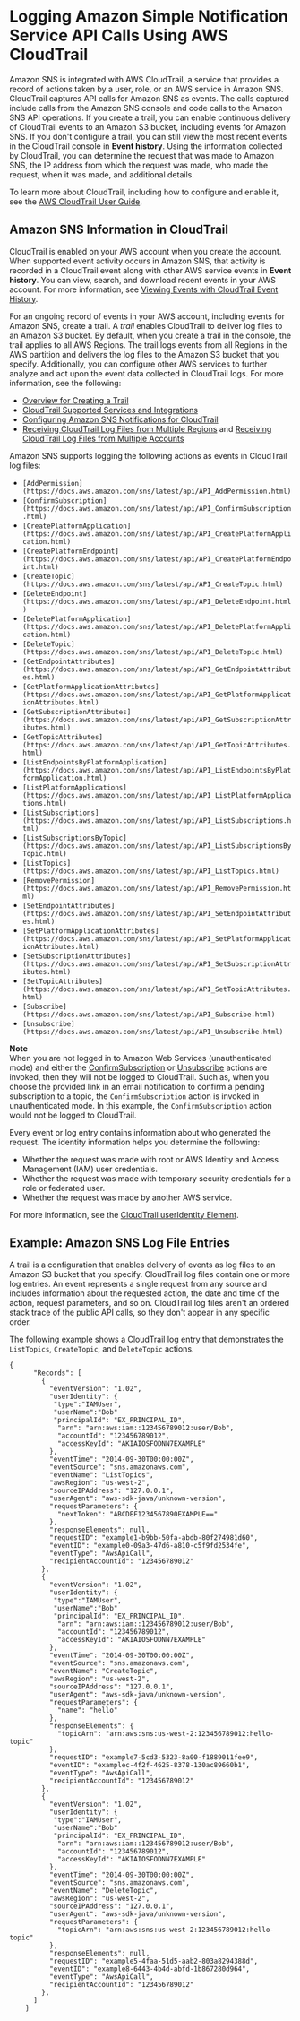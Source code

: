 # Logging Amazon Simple Notification Service API Calls Using AWS CloudTrail<a name="sns-logging-using-cloudtrail"></a>

Amazon SNS is integrated with AWS CloudTrail, a service that provides a record of actions taken by a user, role, or an AWS service in Amazon SNS\. CloudTrail captures API calls for Amazon SNS as events\. The calls captured include calls from the Amazon SNS console and code calls to the Amazon SNS API operations\. If you create a trail, you can enable continuous delivery of CloudTrail events to an Amazon S3 bucket, including events for Amazon SNS\. If you don't configure a trail, you can still view the most recent events in the CloudTrail console in **Event history**\. Using the information collected by CloudTrail, you can determine the request that was made to Amazon SNS, the IP address from which the request was made, who made the request, when it was made, and additional details\. 

To learn more about CloudTrail, including how to configure and enable it, see the [AWS CloudTrail User Guide](https://docs.aws.amazon.com/awscloudtrail/latest/userguide/)\.

## Amazon SNS Information in CloudTrail<a name="service-name-info-in-cloudtrail"></a>

CloudTrail is enabled on your AWS account when you create the account\. When supported event activity occurs in Amazon SNS, that activity is recorded in a CloudTrail event along with other AWS service events in **Event history**\. You can view, search, and download recent events in your AWS account\. For more information, see [Viewing Events with CloudTrail Event History](https://docs.aws.amazon.com/awscloudtrail/latest/userguide/view-cloudtrail-events.html)\. 

For an ongoing record of events in your AWS account, including events for Amazon SNS, create a trail\. A *trail* enables CloudTrail to deliver log files to an Amazon S3 bucket\. By default, when you create a trail in the console, the trail applies to all AWS Regions\. The trail logs events from all Regions in the AWS partition and delivers the log files to the Amazon S3 bucket that you specify\. Additionally, you can configure other AWS services to further analyze and act upon the event data collected in CloudTrail logs\. For more information, see the following: 
+ [Overview for Creating a Trail](https://docs.aws.amazon.com/awscloudtrail/latest/userguide/cloudtrail-create-and-update-a-trail.html)
+ [CloudTrail Supported Services and Integrations](https://docs.aws.amazon.com/awscloudtrail/latest/userguide/cloudtrail-aws-service-specific-topics.html#cloudtrail-aws-service-specific-topics-integrations)
+ [Configuring Amazon SNS Notifications for CloudTrail](https://docs.aws.amazon.com/awscloudtrail/latest/userguide/getting_notifications_top_level.html)
+ [Receiving CloudTrail Log Files from Multiple Regions](https://docs.aws.amazon.com/awscloudtrail/latest/userguide/receive-cloudtrail-log-files-from-multiple-regions.html) and [Receiving CloudTrail Log Files from Multiple Accounts](https://docs.aws.amazon.com/awscloudtrail/latest/userguide/cloudtrail-receive-logs-from-multiple-accounts.html)

Amazon SNS supports logging the following actions as events in CloudTrail log files:
+ `[AddPermission](https://docs.aws.amazon.com/sns/latest/api/API_AddPermission.html)`
+ `[ConfirmSubscription](https://docs.aws.amazon.com/sns/latest/api/API_ConfirmSubscription.html)`
+ `[CreatePlatformApplication](https://docs.aws.amazon.com/sns/latest/api/API_CreatePlatformApplication.html)`
+ `[CreatePlatformEndpoint](https://docs.aws.amazon.com/sns/latest/api/API_CreatePlatformEndpoint.html)`
+ `[CreateTopic](https://docs.aws.amazon.com/sns/latest/api/API_CreateTopic.html)`
+ `[DeleteEndpoint](https://docs.aws.amazon.com/sns/latest/api/API_DeleteEndpoint.html)`
+ `[DeletePlatformApplication](https://docs.aws.amazon.com/sns/latest/api/API_DeletePlatformApplication.html)`
+ `[DeleteTopic](https://docs.aws.amazon.com/sns/latest/api/API_DeleteTopic.html)`
+ `[GetEndpointAttributes](https://docs.aws.amazon.com/sns/latest/api/API_GetEndpointAttributes.html)`
+ `[GetPlatformApplicationAttributes](https://docs.aws.amazon.com/sns/latest/api/API_GetPlatformApplicationAttributes.html)`
+ `[GetSubscriptionAttributes](https://docs.aws.amazon.com/sns/latest/api/API_GetSubscriptionAttributes.html)`
+ `[GetTopicAttributes](https://docs.aws.amazon.com/sns/latest/api/API_GetTopicAttributes.html)`
+ `[ListEndpointsByPlatformApplication](https://docs.aws.amazon.com/sns/latest/api/API_ListEndpointsByPlatformApplication.html)`
+ `[ListPlatformApplications](https://docs.aws.amazon.com/sns/latest/api/API_ListPlatformApplications.html)`
+ `[ListSubscriptions](https://docs.aws.amazon.com/sns/latest/api/API_ListSubscriptions.html)`
+ `[ListSubscriptionsByTopic](https://docs.aws.amazon.com/sns/latest/api/API_ListSubscriptionsByTopic.html)`
+ `[ListTopics](https://docs.aws.amazon.com/sns/latest/api/API_ListTopics.html)`
+ `[RemovePermission](https://docs.aws.amazon.com/sns/latest/api/API_RemovePermission.html)`
+ `[SetEndpointAttributes](https://docs.aws.amazon.com/sns/latest/api/API_SetEndpointAttributes.html)`
+ `[SetPlatformApplicationAttributes](https://docs.aws.amazon.com/sns/latest/api/API_SetPlatformApplicationAttributes.html)`
+ `[SetSubscriptionAttributes](https://docs.aws.amazon.com/sns/latest/api/API_SetSubscriptionAttributes.html)`
+ `[SetTopicAttributes](https://docs.aws.amazon.com/sns/latest/api/API_SetTopicAttributes.html)`
+ `[Subscribe](https://docs.aws.amazon.com/sns/latest/api/API_Subscribe.html)`
+ `[Unsubscribe](https://docs.aws.amazon.com/sns/latest/api/API_Unsubscribe.html)`

**Note**  
When you are not logged in to Amazon Web Services \(unauthenticated mode\) and either the [ConfirmSubscription](https://docs.aws.amazon.com/sns/latest/api/API_ConfirmSubscription.html) or [Unsubscribe](https://docs.aws.amazon.com/sns/latest/api/API_Unsubscribe.html) actions are invoked, then they will not be logged to CloudTrail\. Such as, when you choose the provided link in an email notification to confirm a pending subscription to a topic, the `ConfirmSubscription` action is invoked in unauthenticated mode\. In this example, the `ConfirmSubscription` action would not be logged to CloudTrail\.

Every event or log entry contains information about who generated the request\. The identity information helps you determine the following: 
+ Whether the request was made with root or AWS Identity and Access Management \(IAM\) user credentials\.
+ Whether the request was made with temporary security credentials for a role or federated user\.
+ Whether the request was made by another AWS service\.

For more information, see the [CloudTrail userIdentity Element](https://docs.aws.amazon.com/awscloudtrail/latest/userguide/cloudtrail-event-reference-user-identity.html)\.

## Example: Amazon SNS Log File Entries<a name="understanding-service-name-entries"></a>

 A trail is a configuration that enables delivery of events as log files to an Amazon S3 bucket that you specify\. CloudTrail log files contain one or more log entries\. An event represents a single request from any source and includes information about the requested action, the date and time of the action, request parameters, and so on\. CloudTrail log files aren't an ordered stack trace of the public API calls, so they don't appear in any specific order\.

The following example shows a CloudTrail log entry that demonstrates the `ListTopics`, `CreateTopic`, and `DeleteTopic` actions\.

```
{
      "Records": [
        {
          "eventVersion": "1.02",
          "userIdentity": {
           "type":"IAMUser",
           "userName":"Bob"
           "principalId": "EX_PRINCIPAL_ID",
            "arn": "arn:aws:iam::123456789012:user/Bob",
            "accountId": "123456789012",
            "accessKeyId": "AKIAIOSFODNN7EXAMPLE"
          },
          "eventTime": "2014-09-30T00:00:00Z",
          "eventSource": "sns.amazonaws.com",
          "eventName": "ListTopics",
          "awsRegion": "us-west-2",
          "sourceIPAddress": "127.0.0.1",
          "userAgent": "aws-sdk-java/unknown-version",
          "requestParameters": {
            "nextToken": "ABCDEF1234567890EXAMPLE=="
          },
          "responseElements": null,
          "requestID": "example1-b9bb-50fa-abdb-80f274981d60",
          "eventID": "example0-09a3-47d6-a810-c5f9fd2534fe",
          "eventType": "AwsApiCall",
          "recipientAccountId": "123456789012"
        },
        {
          "eventVersion": "1.02",
          "userIdentity": {
           "type":"IAMUser",
           "userName":"Bob"
           "principalId": "EX_PRINCIPAL_ID",
            "arn": "arn:aws:iam::123456789012:user/Bob",
            "accountId": "123456789012",
            "accessKeyId": "AKIAIOSFODNN7EXAMPLE"
          },
          "eventTime": "2014-09-30T00:00:00Z",
          "eventSource": "sns.amazonaws.com",
          "eventName": "CreateTopic",
          "awsRegion": "us-west-2",
          "sourceIPAddress": "127.0.0.1",
          "userAgent": "aws-sdk-java/unknown-version",
          "requestParameters": {
            "name": "hello"
          },
          "responseElements": {
            "topicArn": "arn:aws:sns:us-west-2:123456789012:hello-topic"
          },
          "requestID": "example7-5cd3-5323-8a00-f1889011fee9",
          "eventID": "examplec-4f2f-4625-8378-130ac89660b1",
          "eventType": "AwsApiCall",
          "recipientAccountId": "123456789012"
        },
        {
          "eventVersion": "1.02",
          "userIdentity": {
           "type":"IAMUser",
           "userName":"Bob"
           "principalId": "EX_PRINCIPAL_ID",
            "arn": "arn:aws:iam::123456789012:user/Bob",
            "accountId": "123456789012",
            "accessKeyId": "AKIAIOSFODNN7EXAMPLE"
          },
          "eventTime": "2014-09-30T00:00:00Z",
          "eventSource": "sns.amazonaws.com",
          "eventName": "DeleteTopic",
          "awsRegion": "us-west-2",
          "sourceIPAddress": "127.0.0.1",
          "userAgent": "aws-sdk-java/unknown-version",
          "requestParameters": {
            "topicArn": "arn:aws:sns:us-west-2:123456789012:hello-topic"
          },
          "responseElements": null,
          "requestID": "example5-4faa-51d5-aab2-803a8294388d",
          "eventID": "example8-6443-4b4d-abfd-1b867280d964",
          "eventType": "AwsApiCall",
          "recipientAccountId": "123456789012"
        },
      ]
    }
```